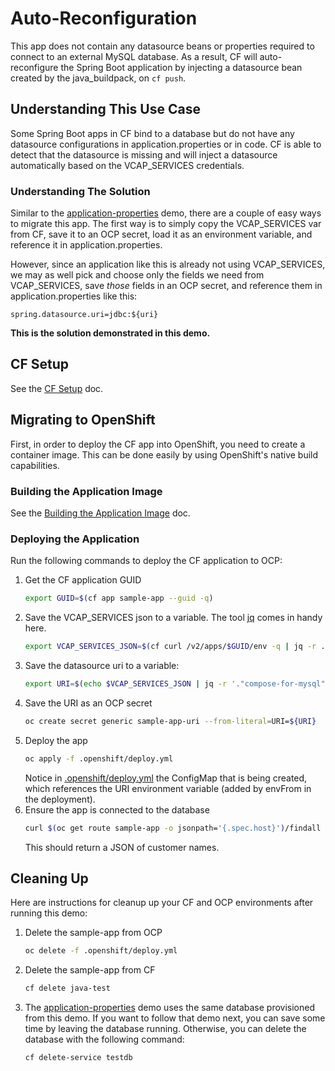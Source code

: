 # Auto-Reconfiguration
This app does not contain any datasource beans or properties required to connect to an external MySQL database. As a result, CF will auto-reconfigure the Spring Boot application by injecting a datasource bean created by the java_buildpack, on `cf push`.

## Understanding This Use Case
Some Spring Boot apps in CF bind to a database but do not have any datasource configurations in application.properties or in code. CF is able to detect that the datasource is missing and will inject a datasource automatically based on the VCAP_SERVICES credentials.

### Understanding The Solution
Similar to the [application-properties](../application-properties) demo, there are a couple of easy ways to migrate this app. The first way is to simply copy the VCAP_SERVICES var from CF, save it to an OCP secret, load it as an environment variable, and reference it in application.properties.

However, since an application like this is already not using VCAP_SERVICES, we may as well pick and choose only the fields we need from VCAP_SERVICES, save _those_ fields in an OCP secret, and reference them in application.properties like this:
```
spring.datasource.uri=jdbc:${uri}
```
**This is the solution demonstrated in this demo.**

## CF Setup
See the [CF Setup](../common/cf-setup.md) doc.

## Migrating to OpenShift
First, in order to deploy the CF app into OpenShift, you need to create a container image. This can be done easily by using OpenShift's native build capabilities.

### Building the Application Image
See the [Building the Application Image](../common/build-application-image.md) doc.

### Deploying the Application
Run the following commands to deploy the CF application to OCP:
1. Get the CF application GUID
   ```bash
   export GUID=$(cf app sample-app --guid -q)
   ```
1. Save the VCAP_SERVICES json to a variable. The tool [jq](https://github.com/stedolan/jq) comes in handy here.
   ```bash
   export VCAP_SERVICES_JSON=$(cf curl /v2/apps/$GUID/env -q | jq -r .system_env_json.VCAP_SERVICES)
   ```
1. Save the datasource uri to a variable:
   ```bash
   export URI=$(echo $VCAP_SERVICES_JSON | jq -r '."compose-for-mysql"[0].credentials.uri')
   ```
1. Save the URI as an OCP secret
   ```bash
   oc create secret generic sample-app-uri --from-literal=URI=${URI}
   ```
1. Deploy the app
   ```bash
   oc apply -f .openshift/deploy.yml
   ```
   Notice in [.openshift/deploy.yml](./.openshift/deploy.yml) the ConfigMap that is being created, which references the URI environment variable (added by envFrom in the deployment).
1. Ensure the app is connected to the database
   ```bash
   curl $(oc get route sample-app -o jsonpath='{.spec.host}')/findall
   ```
   This should return a JSON of customer names.
## Cleaning Up
Here are instructions for cleanup up your CF and OCP environments after running this demo:
1. Delete the sample-app from OCP
   ```bash
   oc delete -f .openshift/deploy.yml
   ```
1. Delete the sample-app from CF
   ```bash
   cf delete java-test
   ```
1. The [application-properties](../application-propertoes) demo uses the same database provisioned from this demo. If you want to follow that demo next, you can save some time by leaving the database running. Otherwise, you can delete the database with the following command:
   ```bash
   cf delete-service testdb
   ```